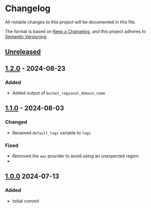 # Changelog

All notable changes to this project will be documented in this file.

The format is based on [Keep a Changelog](https://keepachangelog.com/en/1.0.0/),
and this project adheres to [Semantic Versioning](https://semver.org/spec/v2.0.0.html).

## [Unreleased]

## [1.2.0] - 2024-08-23

### Added

- Added output of `bucket_regional_domain_name`

## [1.1.0] - 2024-08-03

### Changed

- Renamed `default_tags` variable to `tags`

### Fixed

- Removed the `aws` provider to avoid using an unexpected region
-

## [1.0.0] 2024-07-13

### Added

- Initial commit

[unreleased]: https://github.com/bluemarbleconsulting/terraform-aws-remote-state/compare/v1.2.0...HEAD
[1.2.0]: https://github.com/bluemarbleconsulting/terraform-aws-s3-bucket/releases/tag/1.2.0
[1.1.0]: https://github.com/bluemarbleconsulting/terraform-aws-s3-bucket/releases/tag/1.1.0
[1.0.0]: https://github.com/bluemarbleconsulting/terraform-aws-s3-bucket/releases/tag/1.0.0
